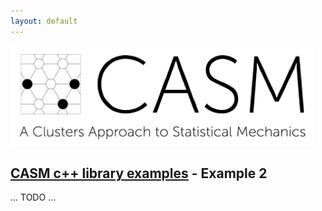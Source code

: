 ```yaml
---
layout: default
---
```


[![CASM Logo](/assets/logo.png)](https://prisms-center.github.io/CASMcode_docs/)

## [CASM c++ library examples](/pages/casm-cpp-examples.html) - Example 2

... TODO ...
